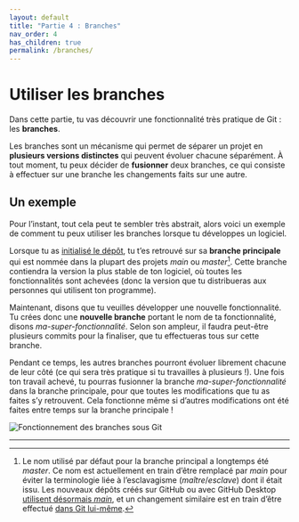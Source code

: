 ```yaml
---
layout: default
title: "Partie 4 : Branches"
nav_order: 4
has_children: true
permalink: /branches/
---
```


# Utiliser les branches
Dans cette partie, tu vas découvrir une fonctionnalité très pratique de Git : les **branches**.

Les branches sont un mécanisme qui permet de séparer un projet en **plusieurs versions distinctes** qui peuvent évoluer chacune séparément. À tout moment, tu peux décider de **fusionner** deux branches, ce qui consiste à effectuer sur une branche les changements faits sur une autre.

## Un exemple
Pour l’instant, tout cela peut te sembler très abstrait, alors voici un exemple de comment tu peux utiliser les branches lorsque tu développes un logiciel.

Lorsque tu as [initialisé le dépôt](../git-intro/init), tu t’es retrouvé sur sa **branche principale** qui est nommée dans la plupart des projets *main* ou *master*[^1]. Cette branche contiendra la version la plus stable de ton logiciel, où toutes les fonctionnalités sont achevées (donc la version que tu distribueras aux personnes qui utilisent ton programme).

Maintenant, disons que tu veuilles développer une nouvelle fonctionnalité. Tu crées donc une **nouvelle branche** portant le nom de ta fonctionnalité, disons *ma-super-fonctionnalité*. Selon son ampleur, il faudra peut-être plusieurs commits pour la finaliser, que tu effectueras tous sur cette branche.

Pendant ce temps, les autres branches pourront évoluer librement chacune de leur côté (ce qui sera très pratique si tu travailles à plusieurs !). Une fois ton travail achevé, tu pourras fusionner la branche *ma-super-fonctionnalité* dans la branche principale, pour que toutes les modifications que tu as faites s’y retrouvent. Cela fonctionne même si d’autres modifications ont été faites entre temps sur la branche principale !

![Fonctionnement des branches sous Git](../assets/branches.svg)


<hr>

[^1]: Le nom utilisé par défaut pour la branche principal a longtemps été *master*. Ce nom est actuellement en train d’être remplacé par *main* pour éviter la terminologie liée à l’esclavagisme (*maître*/*esclave*) dont il était issu. Les nouveaux dépôts créés sur GitHub ou avec GitHub Desktop <a href="https://github.com/github/renaming" target="_blank">utilisent désormais *main*</a>, et un changement similaire est en train d’être effectué <a href="https://lore.kernel.org/git/xmqqa6vf437i.fsf@gitster.c.googlers.com/T/#t" target="_blank">dans Git lui-même</a>.

